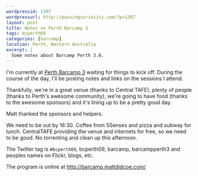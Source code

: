 ```yaml
---
wordpressid: 1307
wordpressurl: http://passingcuriosity.com/?p=1307
layout: post
title: Notes on Perth Barcamp 3
tags: bcperth09
categories: [barcamp]
location: Perth, Western Australia
excerpt: |
  Some notes about Barcamp Perth 3.0.
---
```


I'm currently at [Perth Barcamp 3](http://barcamp.port80.asn.au/Main/BarCamp3) waiting for things to kick off. During the course of the day, I'll be posting notes and links on the sessions I attend. 

Thankfully, we're in a great venue (thanks to Central TAFE), plenty of people (thanks to Perth's awesome community), we're going to have food (thanks to the awesome sponsors) and it's lining up to be a pretty good day.

<!--more-->

Matt thanked the sponsors and helpers.

We need to be out by 16:30. Coffee from 5Senses and pizza and subway for lunch. CentralTAFE providing the venue and internets for free, so we need to be good. No torrenting and clean up this afternoon. 

The Twitter tag is `#bcperth09`, bcperth09, barcamp, barcampperth3 and peoples names on Flickr, blogs, etc.

The program is online at http://barcamp.mattdidcoe.com/
